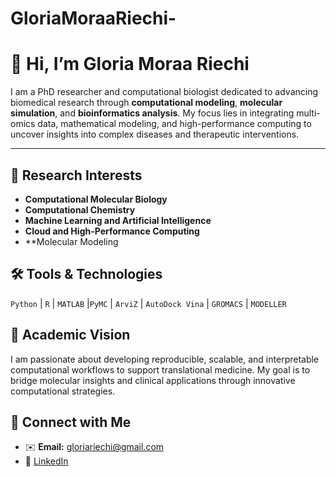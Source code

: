 # GloriaMoraaRiechi-

# 👋 Hi, I’m Gloria Moraa Riechi

I am a PhD researcher and computational biologist dedicated to advancing biomedical research through **computational modeling**, **molecular simulation**, and **bioinformatics analysis**. My focus lies in integrating multi-omics data, mathematical modeling, and high-performance computing to uncover insights into complex diseases and therapeutic interventions.

---

## 🧬 Research Interests
- **Computational Molecular Biology**
- **Computational Chemistry**
- **Machine Learning and Artificial Intelligence** 
- **Cloud and High-Performance Computing**
- **Molecular Modeling


## 🛠️ Tools & Technologies
`Python` | `R` | `MATLAB` |`PyMC` | `ArviZ` | `AutoDock Vina` | `GROMACS` | `MODELLER`  


## 📖 Academic Vision
I am passionate about developing reproducible, scalable, and interpretable computational workflows to support translational medicine. My goal is to bridge molecular insights and clinical applications through innovative computational strategies.


## 🔗 Connect with Me
- ✉️ **Email:** gloriariechi@gmail.com  
- 💼 [LinkedIn](https://www.linkedin.com/in/gloria-riechi-786057221/?trk=opento_sprofile_details)  
